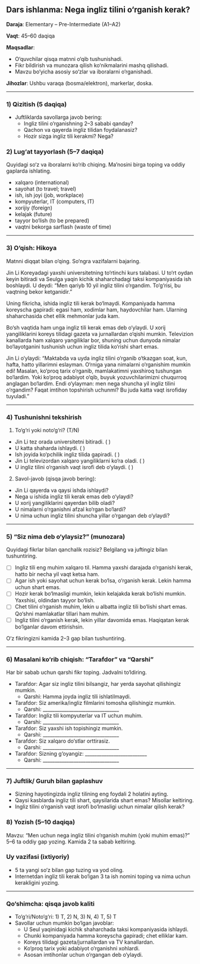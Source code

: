 ## Dars ishlanma: Nega ingliz tilini o‘rganish kerak?

**Daraja**: Elementary – Pre-Intermediate (A1–A2)

**Vaqt**: 45–60 daqiqa

**Maqsadlar**:
- O‘quvchilar qisqa matnni o‘qib tushunishadi.
- Fikr bildirish va munozara qilish ko‘nikmalarini mashq qilishadi.
- Mavzu bo‘yicha asosiy so‘zlar va iboralarni o‘rganishadi.

**Jihozlar**: Ushbu varaqa (bosma/elektron), markerlar, doska.

---

### 1) Qizitish (5 daqiqa)
- Juftliklarda savollarga javob bering:
  - Ingliz tilini o‘rganishning 2–3 sababi qanday?
  - Qachon va qayerda ingliz tilidan foydalanasiz?
  - Hozir sizga ingliz tili kerakmi? Nega?

### 2) Lug‘at tayyorlash (5–7 daqiqa)
Quyidagi so‘z va iboralarni ko‘rib chiqing. Ma’nosini birga toping va oddiy gaplarda ishlating.
- xalqaro (international)
- sayohat (to travel; travel)
- ish, ish joyi (job, workplace)
- kompyuterlar, IT (computers, IT)
- xorijiy (foreign)
- kelajak (future)
- tayyor bo‘lish (to be prepared)
- vaqtni bekorga sarflash (waste of time)

---

### 3) O‘qish: Hikoya
Matnni diqqat bilan o‘qing. So‘ngra vazifalarni bajaring.

Jin Li Koreyadagi yaxshi universitetning to‘rtinchi kurs talabasi. U to‘rt oydan keyin bitiradi va Seulga yaqin kichik shaharchadagi taksi kompaniyasida ish boshlaydi. U deydi: “Men qariyb 10 yil ingliz tilini o‘rgandim. To‘g‘risi, bu vaqtning bekor ketganidir.”

Uning fikricha, ishida ingliz tili kerak bo‘lmaydi. Kompaniyada hamma koreyscha gapiradi: egasi ham, xodimlar ham, haydovchilar ham. Ularning shaharchasida chet ellik mehmonlar juda kam.

Bo‘sh vaqtida ham unga ingliz tili kerak emas deb o‘ylaydi. U xorij yangiliklarini koreys tilidagi gazeta va jurnallardan o‘qishi mumkin. Televizion kanallarda ham xalqaro yangiliklar bor, shuning uchun dunyoda nimalar bo‘layotganini tushunish uchun ingliz tilida ko‘rishi shart emas.

Jin Li o‘ylaydi: “Maktabda va uyda ingliz tilini o‘rganib o‘tkazgan soat, kun, hafta, hatto yillarimni eslayman. O‘rniga yana nimalarni o‘rganishim mumkin edi! Masalan, ko‘proq tarix o‘rganib, mamlakatimni yaxshiroq tushungan bo‘lardim. Yoki ko‘proq adabiyot o‘qib, buyuk yozuvchilarimizni chuqurroq anglagan bo‘lardim. Endi o‘ylayman: men nega shuncha yil ingliz tilini o‘rgandim? Faqat imtihon topshirish uchunmi? Bu juda katta vaqt isrofiday tuyuladi.”

---

### 4) Tushunishni tekshirish
1) To‘g‘ri yoki noto‘g‘ri? (T/N)
- Jin Li tez orada universitetni bitiradi. ( )
- U katta shaharda ishlaydi. ( )
- Ish joyida ko‘pchilik ingliz tilida gapiradi. ( )
- Jin Li televizordan xalqaro yangiliklarni ko‘ra oladi. ( )
- U ingliz tilini o‘rganish vaqt isrofi deb o‘ylaydi. ( )

2) Savol-javob (qisqa javob bering):
- Jin Li qayerda va qaysi ishda ishlaydi?
- Nega u ishida ingliz tili kerak emas deb o‘ylaydi?
- U xorij yangiliklarini qayerdan bilib oladi?
- U nimalarni o‘rganishni afzal ko‘rgan bo‘lardi?
- U nima uchun ingliz tilini shuncha yillar o‘rgangan deb o‘ylaydi?

---

### 5) “Siz nima deb o‘ylaysiz?” (munozara)
Quyidagi fikrlar bilan qanchalik rozisiz? Belgilang va juftingiz bilan tushuntiring.
- [ ] Ingliz tili eng muhim xalqaro til. Hamma yaxshi darajada o‘rganishi kerak, hatto bir necha yil vaqt ketsa ham.
- [ ] Agar ish yoki sayohat uchun kerak bo‘lsa, o‘rganish kerak. Lekin hamma uchun shart emas.
- [ ] Hozir kerak bo‘lmasligi mumkin, lekin kelajakda kerak bo‘lishi mumkin. Yaxshisi, oldindan tayyor bo‘lish.
- [ ] Chet tilini o‘rganish muhim, lekin u albatta ingliz tili bo‘lishi shart emas. Qo‘shni mamlakatlar tillari ham muhim.
- [ ] Ingliz tilini o‘rganish kerak, lekin yillar davomida emas. Haqiqatan kerak bo‘lganlar davom ettirishsin.

O‘z fikringizni kamida 2–3 gap bilan tushuntiring.

---

### 6) Masalani ko‘rib chiqish: “Tarafdor” va “Qarshi”
Har bir sabab uchun qarshi fikr toping. Jadvalni to‘ldiring.

- Tarafdor: Agar siz ingliz tilini bilsangiz, har yerda sayohat qilishingiz mumkin.
  - Qarshi: Hamma joyda ingliz tili ishlatilmaydi.
- Tarafdor: Siz amerika/ingliz filmlarini tomosha qilishingiz mumkin.
  - Qarshi: ________________________________
- Tarafdor: Ingliz tili kompyuterlar va IT uchun muhim.
  - Qarshi: ________________________________
- Tarafdor: Siz yaxshi ish topishingiz mumkin.
  - Qarshi: ________________________________
- Tarafdor: Siz xalqaro do‘stlar orttirasiz.
  - Qarshi: ________________________________
- Tarafdor: Sizning g‘oyangiz: __________________________
  - Qarshi: ________________________________

---

### 7) Juftlik/ Guruh bilan gaplashuv
- Sizning hayotingizda ingliz tilining eng foydali 2 holatini ayting.
- Qaysi kasblarda ingliz tili shart, qaysilarida shart emas? Misollar keltiring.
- Ingliz tilini o‘rganish vaqt isrofi bo‘lmasligi uchun nimalar qilish kerak?

### 8) Yozish (5–10 daqiqa)
Mavzu: “Men uchun nega ingliz tilini o‘rganish muhim (yoki muhim emas)?”
5–6 ta oddiy gap yozing. Kamida 2 ta sabab keltiring.

### Uy vazifasi (ixtiyoriy)
- 5 ta yangi so‘z bilan gap tuzing va yod oling.
- Internetdan ingliz tili kerak bo‘lgan 3 ta ish nomini toping va nima uchun kerakligini yozing.

---

### Qo‘shimcha: qisqa javob kaliti
- To‘g‘ri/Noto‘g‘ri: 1) T, 2) N, 3) N, 4) T, 5) T
- Savollar uchun mumkin bo‘lgan javoblar:
  - U Seul yaqinidagi kichik shaharchada taksi kompaniyasida ishlaydi.
  - Chunki kompaniyada hamma koreyscha gapiradi; chet elliklar kam.
  - Koreys tilidagi gazeta/jurnallardan va TV kanallardan.
  - Ko‘proq tarix yoki adabiyot o‘rganishni xohlardi.
  - Asosan imtihonlar uchun o‘rgangan deb o‘ylaydi.


